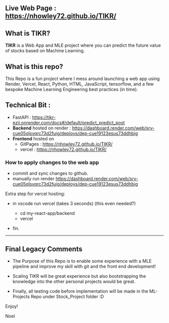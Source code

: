 ## Live Web Page : **https://nhowley72.github.io/TIKR/**

## What is TIKR? 
**TIKR** is a Web App and MLE project where you can predict the future value of stocks based on Machine Learning. 

## What is this repo?
This Repo is a fun project where I mess around launching a web app using Render, Vercel, React, Python, HTML, JavaScript, tensorflow, and a few bespoke Machine Learning Engineering best practices (in time). 

## Technical Bit :
- FastAPI : https://tikr-ezii.onrender.com/docs#/default/predict_predict_post
- **Backend** hosted on render : https://dashboard.render.com/web/srv-cue05qlsvqrc73d2fuig/deploys/dep-cue19123esus73ddhbig
- **Frontend** hosted on 
    - GitPages : https://nhowley72.github.io/TIKR/
    - vercel : https://nhowley72.github.io/TIKR/

### How to apply changes to the web app
- commit and sync changes to github. 
- manually run render https://dashboard.render.com/web/srv-cue05qlsvqrc73d2fuig/deploys/dep-cue19123esus73ddhbig

Extra step for vercel hosting: 
- in vscode run vercel (takes 3 seconds) (this even needed?)
    - cd my-react-app/backend
    - vercel 

- fin.
----

## Final Legacy Comments
- The Purpose of this Repo is to enable some experience with a MLE pipeline and improve my skill with git and the front end development! 
- Scaling TIKR will be great experience but also bootstrapping the knowledge into the other personal projects would be great.

- Finally, all testing code before implementation will be made in the ML-Projects Repo under Stock_Project folder :D 

Enjoy! 

Noel
